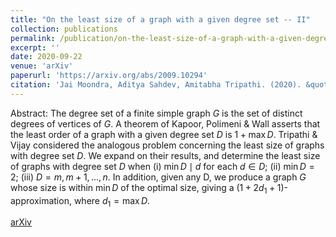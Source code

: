 ```yaml
---
title: "On the least size of a graph with a given degree set -- II"
collection: publications
permalink: /publication/on-the-least-size-of-a-graph-with-a-given-degree-set-II
excerpt: ''
date: 2020-09-22
venue: 'arXiv'
paperurl: 'https://arxiv.org/abs/2009.10294'
citation: 'Jai Moondra, Aditya Sahdev, Amitabha Tripathi. (2020). &quot;On the least size of a graph with a given degree set – II.&quot; <i>arXiv</i>.'
---
```

Abstract: The degree set of a finite simple graph $G$ is the set of distinct degrees of vertices of $G$. A theorem of Kapoor, Polimeni & Wall asserts that the least order of a graph with a given degree set $D$ is $1+\max D$. Tripathi & Vijay considered the analogous problem concerning the least size of graphs with degree set $D$. We expand on their results, and determine the least size of graphs with degree set $D$ when (i) $\min D \mid d$ for each $d \in D$; (ii) $\min D=2$; (iii) $D={m,m+1,…,n}$. In addition, given any D, we produce a graph $G$ whose size is within $\min D$ of the optimal size, giving a $(1+2 d_1+1)$-approximation, where $d_1 = \max D$.

[arXiv](https://arxiv.org/abs/2009.10294)

